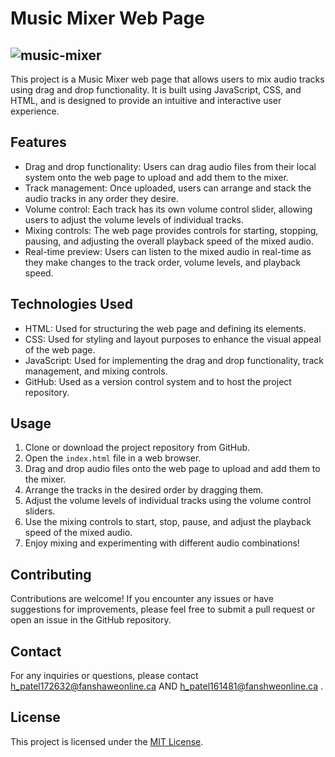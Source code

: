 # Music Mixer Web Page
## ![music-mixer](https://github.com/h1tPatel/Patel_Hit_Patel_Harsh_Music-Mixer/assets/121983566/18c3b5f1-f017-46df-8937-1c73cb21b786)


This project is a Music Mixer web page that allows users to mix audio tracks using drag and drop functionality. It is built using JavaScript, CSS, and HTML, and is designed to provide an intuitive and interactive user experience.

## Features

- Drag and drop functionality: Users can drag audio files from their local system onto the web page to upload and add them to the mixer.
- Track management: Once uploaded, users can arrange and stack the audio tracks in any order they desire.
- Volume control: Each track has its own volume control slider, allowing users to adjust the volume levels of individual tracks.
- Mixing controls: The web page provides controls for starting, stopping, pausing, and adjusting the overall playback speed of the mixed audio.
- Real-time preview: Users can listen to the mixed audio in real-time as they make changes to the track order, volume levels, and playback speed.

## Technologies Used

- HTML: Used for structuring the web page and defining its elements.
- CSS: Used for styling and layout purposes to enhance the visual appeal of the web page.
- JavaScript: Used for implementing the drag and drop functionality, track management, and mixing controls.
- GitHub: Used as a version control system and to host the project repository.

## Usage

1. Clone or download the project repository from GitHub.
2. Open the `index.html` file in a web browser.
3. Drag and drop audio files onto the web page to upload and add them to the mixer.
4. Arrange the tracks in the desired order by dragging them.
5. Adjust the volume levels of individual tracks using the volume control sliders.
6. Use the mixing controls to start, stop, pause, and adjust the playback speed of the mixed audio.
7. Enjoy mixing and experimenting with different audio combinations!

## Contributing

Contributions are welcome! If you encounter any issues or have suggestions for improvements, please feel free to submit a pull request or open an issue in the GitHub repository.

## Contact

For any inquiries or questions, please contact h_patel172632@fanshaweonline.ca AND h_patel161481@fanshweonline.ca . 
## License 
This project is licensed under the [MIT License](LICENSE).
